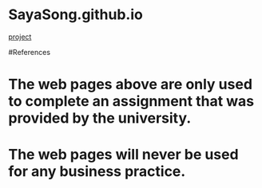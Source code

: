 # SayaSong.github.io
<a href="/index.html">project</a>


#References

# The web pages above are only used to complete an assignment that was provided by the university.
# The web pages will never be used for any business practice.
